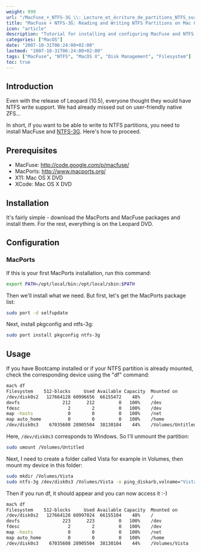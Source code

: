 ```yaml
---
weight: 999
url: "/MacFuse_+_NTFS-3G_\\:_Lecture_et_écriture_de_partitions_NTFS_sur_Mac_OS_X/"
title: "MacFuse + NTFS-3G: Reading and Writing NTFS Partitions on Mac OS X"
icon: "article"
description: "Tutorial for installing and configuring MacFuse and NTFS-3G to enable read and write access to NTFS partitions on Mac OS X"
categories: ["MacOS"]
date: "2007-10-31T06:24:00+02:00" 
lastmod: "2007-10-31T06:24:00+02:00"
tags: ["MacFuse", "NTFS", "MacOS X", "Disk Management", "Filesystem"]
toc: true
---
```


## Introduction

Even with the release of Leopard (10.5), everyone thought they would have NTFS write support. We had already missed out on user-friendly native ZFS...

In short, if you want to be able to write to NTFS partitions, you need to install MacFuse and [NTFS-3G](https://www.ntfs-3g.org/). Here's how to proceed.

## Prerequisites

* MacFuse: http://code.google.com/p/macfuse/
* MacPorts: http://www.macports.org/
* X11: Mac OS X DVD
* XCode: Mac OS X DVD

## Installation

It's fairly simple - download the MacPorts and MacFuse packages and install them. For the rest, everything is on the Leopard DVD.

## Configuration

### MacPorts

If this is your first MacPorts installation, run this command:

```bash
export PATH=/opt/local/bin:/opt/local/sbin:$PATH
```

Then we'll install what we need. But first, let's get the MacPorts package list:

```bash
sudo port -d selfupdate
```

Next, install pkgconfig and ntfs-3g:

```bash
sudo port install pkgconfig ntfs-3g
```

## Usage

If you have Bootcamp installed or if your NTFS partition is already mounted, check the corresponding device using the "df" command:

```bash
mac% df
Filesystem    512-blocks     Used Available Capacity  Mounted on
/dev/disk0s2   127664128 60996656  66155472    48%    /
devfs                212      212         0   100%    /dev
fdesc                  2        2         0   100%    /dev
map -hosts             0        0         0   100%    /net
map auto_home          0        0         0   100%    /home
/dev/disk0s3    67035608 28905504  38130104    44%    /Volumes/Untitled
```

Here, `/dev/disk0s3` corresponds to Windows. So I'll unmount the partition:

```bash
sudo umount /Volumes/Untitled
```

Next, I need to create a folder called Vista for example in Volumes, then mount my device in this folder:

```bash
sudo mkdir /Volumes/Vista
sudo ntfs-3g /dev/disk0s3 /Volumes/Vista -o ping_diskarb,volname="Vista"
```

Then if you run df, it should appear and you can now access it :-)

```bash
mac% df
Filesystem    512-blocks     Used Available Capacity  Mounted on
/dev/disk0s2   127664128 60997024  66155104    48%    /
devfs                223      223         0   100%    /dev
fdesc                  2        2         0   100%    /dev
map -hosts             0        0         0   100%    /net
map auto_home          0        0         0   100%    /home
/dev/disk0s3    67035608 28905504  38130104    44%    /Volumes/Vista
```